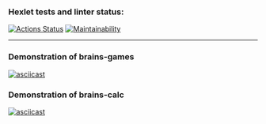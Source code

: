 ### Hexlet tests and linter status:
[![Actions Status](https://github.com/rendleks/python-project-49/workflows/hexlet-check/badge.svg)](https://github.com/rendleks/python-project-49/actions)
[![Maintainability](https://api.codeclimate.com/v1/badges/f157aac236ff96d369f2/maintainability)](https://codeclimate.com/github/rendleks/python-project-49/maintainability)

***
### Demonstration of brains-games
[![asciicast](https://asciinema.org/a/WHvsZH9ChbgnMM8evjORQVgOr.svg)](https://asciinema.org/a/WHvsZH9ChbgnMM8evjORQVgOr)

### Demonstration of brains-calc
[![asciicast](https://asciinema.org/a/mdlcQsn8pHcENUlI3mpfeB7wu.svg)](https://asciinema.org/a/mdlcQsn8pHcENUlI3mpfeB7wu)
